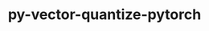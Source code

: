 ---
title: "py-vector-quantize-pytorch"
layout: cache
categories: [package, develop]
meta: {"versions": ["0.3.9"], "compilers": ["apple-clang@=15.0.0", "gcc@=13.2.0"], "oss": ["ubuntu24.04", "ventura"], "platforms": ["darwin", "linux"], "targets": ["aarch64", "x86_64_v3"], "stacks": ["ml-darwin-aarch64-mps", "ml-linux-aarch64-cpu", "ml-linux-aarch64-cuda", "ml-linux-x86_64-cpu", "ml-linux-x86_64-cuda", "root"], "num_specs": 32, "num_specs_by_stack": {"root": 32, "ml-darwin-aarch64-mps": 3, "ml-linux-aarch64-cpu": 5, "ml-linux-aarch64-cuda": 9, "ml-linux-x86_64-cpu": 6, "ml-linux-x86_64-cuda": 9}}
spec_details: [{"hash": "bwbgg2ptfz2w23vo5t4xqyphqvrjsgyf", "compiler": "apple-clang@=15.0.0", "versions": ["0.3.9"], "os": "ventura", "platform": "darwin", "target": "aarch64", "variants": ["build_system=python_pip"], "stacks": ["root", "ml-darwin-aarch64-mps"], "size": "-", "tarball": "https://binaries.spack.io/develop/build_cache/darwin-ventura-aarch64/apple-clang-15.0.0/py-vector-quantize-pytorch-0.3.9/darwin-ventura-aarch64-apple-clang-15.0.0-py-vector-quantize-pytorch-0.3.9-bwbgg2ptfz2w23vo5t4xqyphqvrjsgyf.spack"}, {"hash": "ml4clix4lisi3ds5sllceeatbsaclppn", "compiler": "apple-clang@=15.0.0", "versions": ["0.3.9"], "os": "ventura", "platform": "darwin", "target": "aarch64", "variants": ["build_system=python_pip"], "stacks": ["root", "ml-darwin-aarch64-mps"], "size": "-", "tarball": "https://binaries.spack.io/develop/build_cache/darwin-ventura-aarch64/apple-clang-15.0.0/py-vector-quantize-pytorch-0.3.9/darwin-ventura-aarch64-apple-clang-15.0.0-py-vector-quantize-pytorch-0.3.9-ml4clix4lisi3ds5sllceeatbsaclppn.spack"}, {"hash": "qmdylyx6s7uhivhqk7dqg4jlesmm3o3g", "compiler": "apple-clang@=15.0.0", "versions": ["0.3.9"], "os": "ventura", "platform": "darwin", "target": "aarch64", "variants": ["build_system=python_pip"], "stacks": ["root", "ml-darwin-aarch64-mps"], "size": "-", "tarball": "https://binaries.spack.io/develop/build_cache/darwin-ventura-aarch64/apple-clang-15.0.0/py-vector-quantize-pytorch-0.3.9/darwin-ventura-aarch64-apple-clang-15.0.0-py-vector-quantize-pytorch-0.3.9-qmdylyx6s7uhivhqk7dqg4jlesmm3o3g.spack"}, {"hash": "7oxqcfl7aypsy6r7xelmifimt7t6qklj", "compiler": "gcc@=13.2.0", "versions": ["0.3.9"], "os": "ubuntu24.04", "platform": "linux", "target": "aarch64", "variants": ["build_system=python_pip"], "stacks": ["root", "ml-linux-aarch64-cpu"], "size": "-", "tarball": "https://binaries.spack.io/develop/build_cache/linux-ubuntu24.04-aarch64/gcc-13.2.0/py-vector-quantize-pytorch-0.3.9/linux-ubuntu24.04-aarch64-gcc-13.2.0-py-vector-quantize-pytorch-0.3.9-7oxqcfl7aypsy6r7xelmifimt7t6qklj.spack"}, {"hash": "cj4dickfeihapomk5q2kcvgkhcq7emna", "compiler": "gcc@=13.2.0", "versions": ["0.3.9"], "os": "ubuntu24.04", "platform": "linux", "target": "aarch64", "variants": ["build_system=python_pip"], "stacks": ["root", "ml-linux-aarch64-cpu"], "size": "-", "tarball": "https://binaries.spack.io/develop/build_cache/linux-ubuntu24.04-aarch64/gcc-13.2.0/py-vector-quantize-pytorch-0.3.9/linux-ubuntu24.04-aarch64-gcc-13.2.0-py-vector-quantize-pytorch-0.3.9-cj4dickfeihapomk5q2kcvgkhcq7emna.spack"}, {"hash": "ctn36dgjx2lkpwqnjwu5zo3ocrcaqheo", "compiler": "gcc@=13.2.0", "versions": ["0.3.9"], "os": "ubuntu24.04", "platform": "linux", "target": "aarch64", "variants": ["build_system=python_pip"], "stacks": ["root", "ml-linux-aarch64-cuda"], "size": "-", "tarball": "https://binaries.spack.io/develop/build_cache/linux-ubuntu24.04-aarch64/gcc-13.2.0/py-vector-quantize-pytorch-0.3.9/linux-ubuntu24.04-aarch64-gcc-13.2.0-py-vector-quantize-pytorch-0.3.9-ctn36dgjx2lkpwqnjwu5zo3ocrcaqheo.spack"}, {"hash": "dor4svbvf3bxikz5ndqze3kyaytynz57", "compiler": "gcc@=13.2.0", "versions": ["0.3.9"], "os": "ubuntu24.04", "platform": "linux", "target": "aarch64", "variants": ["build_system=python_pip"], "stacks": ["root", "ml-linux-aarch64-cuda"], "size": "-", "tarball": "https://binaries.spack.io/develop/build_cache/linux-ubuntu24.04-aarch64/gcc-13.2.0/py-vector-quantize-pytorch-0.3.9/linux-ubuntu24.04-aarch64-gcc-13.2.0-py-vector-quantize-pytorch-0.3.9-dor4svbvf3bxikz5ndqze3kyaytynz57.spack"}, {"hash": "dqvmzybp4zxm3c4vygpywbc5vjxd2w5b", "compiler": "gcc@=13.2.0", "versions": ["0.3.9"], "os": "ubuntu24.04", "platform": "linux", "target": "aarch64", "variants": ["build_system=python_pip"], "stacks": ["root", "ml-linux-aarch64-cpu"], "size": "-", "tarball": "https://binaries.spack.io/develop/build_cache/linux-ubuntu24.04-aarch64/gcc-13.2.0/py-vector-quantize-pytorch-0.3.9/linux-ubuntu24.04-aarch64-gcc-13.2.0-py-vector-quantize-pytorch-0.3.9-dqvmzybp4zxm3c4vygpywbc5vjxd2w5b.spack"}, {"hash": "gvvh2i66xg53omaaycw4gxyawsuqq5gw", "compiler": "gcc@=13.2.0", "versions": ["0.3.9"], "os": "ubuntu24.04", "platform": "linux", "target": "aarch64", "variants": ["build_system=python_pip"], "stacks": ["root", "ml-linux-aarch64-cuda"], "size": "-", "tarball": "https://binaries.spack.io/develop/build_cache/linux-ubuntu24.04-aarch64/gcc-13.2.0/py-vector-quantize-pytorch-0.3.9/linux-ubuntu24.04-aarch64-gcc-13.2.0-py-vector-quantize-pytorch-0.3.9-gvvh2i66xg53omaaycw4gxyawsuqq5gw.spack"}, {"hash": "jnjcq6y2vm6hogwmvei7ksrfupcz2dbt", "compiler": "gcc@=13.2.0", "versions": ["0.3.9"], "os": "ubuntu24.04", "platform": "linux", "target": "aarch64", "variants": ["build_system=python_pip"], "stacks": ["root", "ml-linux-aarch64-cpu"], "size": "-", "tarball": "https://binaries.spack.io/develop/build_cache/linux-ubuntu24.04-aarch64/gcc-13.2.0/py-vector-quantize-pytorch-0.3.9/linux-ubuntu24.04-aarch64-gcc-13.2.0-py-vector-quantize-pytorch-0.3.9-jnjcq6y2vm6hogwmvei7ksrfupcz2dbt.spack"}, {"hash": "kfwkz2rewumufqtx2atzl3vxajbdewvk", "compiler": "gcc@=13.2.0", "versions": ["0.3.9"], "os": "ubuntu24.04", "platform": "linux", "target": "aarch64", "variants": ["build_system=python_pip"], "stacks": ["root", "ml-linux-aarch64-cuda"], "size": "-", "tarball": "https://binaries.spack.io/develop/build_cache/linux-ubuntu24.04-aarch64/gcc-13.2.0/py-vector-quantize-pytorch-0.3.9/linux-ubuntu24.04-aarch64-gcc-13.2.0-py-vector-quantize-pytorch-0.3.9-kfwkz2rewumufqtx2atzl3vxajbdewvk.spack"}, {"hash": "ltyrdxioxkjisgpuzpuvmens5bvvh3qy", "compiler": "gcc@=13.2.0", "versions": ["0.3.9"], "os": "ubuntu24.04", "platform": "linux", "target": "aarch64", "variants": ["build_system=python_pip"], "stacks": ["root", "ml-linux-aarch64-cpu"], "size": "-", "tarball": "https://binaries.spack.io/develop/build_cache/linux-ubuntu24.04-aarch64/gcc-13.2.0/py-vector-quantize-pytorch-0.3.9/linux-ubuntu24.04-aarch64-gcc-13.2.0-py-vector-quantize-pytorch-0.3.9-ltyrdxioxkjisgpuzpuvmens5bvvh3qy.spack"}, {"hash": "nplr4jaclq3fmpg23kwonuuh2djauccw", "compiler": "gcc@=13.2.0", "versions": ["0.3.9"], "os": "ubuntu24.04", "platform": "linux", "target": "aarch64", "variants": ["build_system=python_pip"], "stacks": ["root", "ml-linux-aarch64-cuda"], "size": "-", "tarball": "https://binaries.spack.io/develop/build_cache/linux-ubuntu24.04-aarch64/gcc-13.2.0/py-vector-quantize-pytorch-0.3.9/linux-ubuntu24.04-aarch64-gcc-13.2.0-py-vector-quantize-pytorch-0.3.9-nplr4jaclq3fmpg23kwonuuh2djauccw.spack"}, {"hash": "qahojvw6mu4i5utrlf5gk7aq74tgcajh", "compiler": "gcc@=13.2.0", "versions": ["0.3.9"], "os": "ubuntu24.04", "platform": "linux", "target": "aarch64", "variants": ["build_system=python_pip"], "stacks": ["root", "ml-linux-aarch64-cuda"], "size": "-", "tarball": "https://binaries.spack.io/develop/build_cache/linux-ubuntu24.04-aarch64/gcc-13.2.0/py-vector-quantize-pytorch-0.3.9/linux-ubuntu24.04-aarch64-gcc-13.2.0-py-vector-quantize-pytorch-0.3.9-qahojvw6mu4i5utrlf5gk7aq74tgcajh.spack"}, {"hash": "upvcsmv6ty3z7gh7sfy7t7y3ucgabgfr", "compiler": "gcc@=13.2.0", "versions": ["0.3.9"], "os": "ubuntu24.04", "platform": "linux", "target": "aarch64", "variants": ["build_system=python_pip"], "stacks": ["root", "ml-linux-aarch64-cuda"], "size": "-", "tarball": "https://binaries.spack.io/develop/build_cache/linux-ubuntu24.04-aarch64/gcc-13.2.0/py-vector-quantize-pytorch-0.3.9/linux-ubuntu24.04-aarch64-gcc-13.2.0-py-vector-quantize-pytorch-0.3.9-upvcsmv6ty3z7gh7sfy7t7y3ucgabgfr.spack"}, {"hash": "wwgoo5cv7sia5sq53l4uuoyfwndwdknj", "compiler": "gcc@=13.2.0", "versions": ["0.3.9"], "os": "ubuntu24.04", "platform": "linux", "target": "aarch64", "variants": ["build_system=python_pip"], "stacks": ["root", "ml-linux-aarch64-cuda"], "size": "-", "tarball": "https://binaries.spack.io/develop/build_cache/linux-ubuntu24.04-aarch64/gcc-13.2.0/py-vector-quantize-pytorch-0.3.9/linux-ubuntu24.04-aarch64-gcc-13.2.0-py-vector-quantize-pytorch-0.3.9-wwgoo5cv7sia5sq53l4uuoyfwndwdknj.spack"}, {"hash": "yv3tjhg3b65kqd3c6j6y3zur5gibt22c", "compiler": "gcc@=13.2.0", "versions": ["0.3.9"], "os": "ubuntu24.04", "platform": "linux", "target": "aarch64", "variants": ["build_system=python_pip"], "stacks": ["root", "ml-linux-aarch64-cuda"], "size": "-", "tarball": "https://binaries.spack.io/develop/build_cache/linux-ubuntu24.04-aarch64/gcc-13.2.0/py-vector-quantize-pytorch-0.3.9/linux-ubuntu24.04-aarch64-gcc-13.2.0-py-vector-quantize-pytorch-0.3.9-yv3tjhg3b65kqd3c6j6y3zur5gibt22c.spack"}, {"hash": "2snosmt3svdntwz6qd4zevx4yzd4xqdx", "compiler": "gcc@=13.2.0", "versions": ["0.3.9"], "os": "ubuntu24.04", "platform": "linux", "target": "x86_64_v3", "variants": ["build_system=python_pip"], "stacks": ["root", "ml-linux-x86_64-cpu"], "size": "-", "tarball": "https://binaries.spack.io/develop/build_cache/linux-ubuntu24.04-x86_64_v3/gcc-13.2.0/py-vector-quantize-pytorch-0.3.9/linux-ubuntu24.04-x86_64_v3-gcc-13.2.0-py-vector-quantize-pytorch-0.3.9-2snosmt3svdntwz6qd4zevx4yzd4xqdx.spack"}, {"hash": "2zeqnzzcdhom2z7qjz35kwyzf62qywat", "compiler": "gcc@=13.2.0", "versions": ["0.3.9"], "os": "ubuntu24.04", "platform": "linux", "target": "x86_64_v3", "variants": ["build_system=python_pip"], "stacks": ["ml-linux-x86_64-cuda", "root"], "size": "-", "tarball": "https://binaries.spack.io/develop/build_cache/linux-ubuntu24.04-x86_64_v3/gcc-13.2.0/py-vector-quantize-pytorch-0.3.9/linux-ubuntu24.04-x86_64_v3-gcc-13.2.0-py-vector-quantize-pytorch-0.3.9-2zeqnzzcdhom2z7qjz35kwyzf62qywat.spack"}, {"hash": "3d5jloolpg3gv6nlhsmccgwxpq3d3tj6", "compiler": "gcc@=13.2.0", "versions": ["0.3.9"], "os": "ubuntu24.04", "platform": "linux", "target": "x86_64_v3", "variants": ["build_system=python_pip"], "stacks": ["ml-linux-x86_64-cuda", "root"], "size": "-", "tarball": "https://binaries.spack.io/develop/build_cache/linux-ubuntu24.04-x86_64_v3/gcc-13.2.0/py-vector-quantize-pytorch-0.3.9/linux-ubuntu24.04-x86_64_v3-gcc-13.2.0-py-vector-quantize-pytorch-0.3.9-3d5jloolpg3gv6nlhsmccgwxpq3d3tj6.spack"}, {"hash": "3knmxmf7l57bwkagvjymyniwnzahz2tm", "compiler": "gcc@=13.2.0", "versions": ["0.3.9"], "os": "ubuntu24.04", "platform": "linux", "target": "x86_64_v3", "variants": ["build_system=python_pip"], "stacks": ["ml-linux-x86_64-cuda", "root"], "size": "-", "tarball": "https://binaries.spack.io/develop/build_cache/linux-ubuntu24.04-x86_64_v3/gcc-13.2.0/py-vector-quantize-pytorch-0.3.9/linux-ubuntu24.04-x86_64_v3-gcc-13.2.0-py-vector-quantize-pytorch-0.3.9-3knmxmf7l57bwkagvjymyniwnzahz2tm.spack"}, {"hash": "3mrql3i3bt2ks55zwsoerwawdn35oaup", "compiler": "gcc@=13.2.0", "versions": ["0.3.9"], "os": "ubuntu24.04", "platform": "linux", "target": "x86_64_v3", "variants": ["build_system=python_pip"], "stacks": ["ml-linux-x86_64-cuda", "root"], "size": "-", "tarball": "https://binaries.spack.io/develop/build_cache/linux-ubuntu24.04-x86_64_v3/gcc-13.2.0/py-vector-quantize-pytorch-0.3.9/linux-ubuntu24.04-x86_64_v3-gcc-13.2.0-py-vector-quantize-pytorch-0.3.9-3mrql3i3bt2ks55zwsoerwawdn35oaup.spack"}, {"hash": "4vtkpbiawk3jqojfqrkgd4btbqqv22qh", "compiler": "gcc@=13.2.0", "versions": ["0.3.9"], "os": "ubuntu24.04", "platform": "linux", "target": "x86_64_v3", "variants": ["build_system=python_pip"], "stacks": ["root", "ml-linux-x86_64-cpu"], "size": "-", "tarball": "https://binaries.spack.io/develop/build_cache/linux-ubuntu24.04-x86_64_v3/gcc-13.2.0/py-vector-quantize-pytorch-0.3.9/linux-ubuntu24.04-x86_64_v3-gcc-13.2.0-py-vector-quantize-pytorch-0.3.9-4vtkpbiawk3jqojfqrkgd4btbqqv22qh.spack"}, {"hash": "5smfa35hogcblqedwg326pogisnvitmm", "compiler": "gcc@=13.2.0", "versions": ["0.3.9"], "os": "ubuntu24.04", "platform": "linux", "target": "x86_64_v3", "variants": ["build_system=python_pip"], "stacks": ["root", "ml-linux-x86_64-cpu"], "size": "-", "tarball": "https://binaries.spack.io/develop/build_cache/linux-ubuntu24.04-x86_64_v3/gcc-13.2.0/py-vector-quantize-pytorch-0.3.9/linux-ubuntu24.04-x86_64_v3-gcc-13.2.0-py-vector-quantize-pytorch-0.3.9-5smfa35hogcblqedwg326pogisnvitmm.spack"}, {"hash": "b5lepuwjtgqgbuxuaiwl66rcrjp66bfe", "compiler": "gcc@=13.2.0", "versions": ["0.3.9"], "os": "ubuntu24.04", "platform": "linux", "target": "x86_64_v3", "variants": ["build_system=python_pip"], "stacks": ["ml-linux-x86_64-cuda", "root"], "size": "-", "tarball": "https://binaries.spack.io/develop/build_cache/linux-ubuntu24.04-x86_64_v3/gcc-13.2.0/py-vector-quantize-pytorch-0.3.9/linux-ubuntu24.04-x86_64_v3-gcc-13.2.0-py-vector-quantize-pytorch-0.3.9-b5lepuwjtgqgbuxuaiwl66rcrjp66bfe.spack"}, {"hash": "dddt2hbbxqc5akplg3ewvbhbxiiel2u5", "compiler": "gcc@=13.2.0", "versions": ["0.3.9"], "os": "ubuntu24.04", "platform": "linux", "target": "x86_64_v3", "variants": ["build_system=python_pip"], "stacks": ["ml-linux-x86_64-cuda", "root"], "size": "-", "tarball": "https://binaries.spack.io/develop/build_cache/linux-ubuntu24.04-x86_64_v3/gcc-13.2.0/py-vector-quantize-pytorch-0.3.9/linux-ubuntu24.04-x86_64_v3-gcc-13.2.0-py-vector-quantize-pytorch-0.3.9-dddt2hbbxqc5akplg3ewvbhbxiiel2u5.spack"}, {"hash": "glxoiz5oyaer2uumy64eedvcwhqgbhux", "compiler": "gcc@=13.2.0", "versions": ["0.3.9"], "os": "ubuntu24.04", "platform": "linux", "target": "x86_64_v3", "variants": ["build_system=python_pip"], "stacks": ["ml-linux-x86_64-cuda", "root"], "size": "-", "tarball": "https://binaries.spack.io/develop/build_cache/linux-ubuntu24.04-x86_64_v3/gcc-13.2.0/py-vector-quantize-pytorch-0.3.9/linux-ubuntu24.04-x86_64_v3-gcc-13.2.0-py-vector-quantize-pytorch-0.3.9-glxoiz5oyaer2uumy64eedvcwhqgbhux.spack"}, {"hash": "hrigwz4n2p7whlu2w5shg2j7jamibwn6", "compiler": "gcc@=13.2.0", "versions": ["0.3.9"], "os": "ubuntu24.04", "platform": "linux", "target": "x86_64_v3", "variants": ["build_system=python_pip"], "stacks": ["root", "ml-linux-x86_64-cpu"], "size": "-", "tarball": "https://binaries.spack.io/develop/build_cache/linux-ubuntu24.04-x86_64_v3/gcc-13.2.0/py-vector-quantize-pytorch-0.3.9/linux-ubuntu24.04-x86_64_v3-gcc-13.2.0-py-vector-quantize-pytorch-0.3.9-hrigwz4n2p7whlu2w5shg2j7jamibwn6.spack"}, {"hash": "ikg6rwzjuipaikdnsa2dhau6bdax4ha4", "compiler": "gcc@=13.2.0", "versions": ["0.3.9"], "os": "ubuntu24.04", "platform": "linux", "target": "x86_64_v3", "variants": ["build_system=python_pip"], "stacks": ["ml-linux-x86_64-cuda", "root"], "size": "-", "tarball": "https://binaries.spack.io/develop/build_cache/linux-ubuntu24.04-x86_64_v3/gcc-13.2.0/py-vector-quantize-pytorch-0.3.9/linux-ubuntu24.04-x86_64_v3-gcc-13.2.0-py-vector-quantize-pytorch-0.3.9-ikg6rwzjuipaikdnsa2dhau6bdax4ha4.spack"}, {"hash": "qqk3tdba6srpkh4drkfedn3ex4u3wk4s", "compiler": "gcc@=13.2.0", "versions": ["0.3.9"], "os": "ubuntu24.04", "platform": "linux", "target": "x86_64_v3", "variants": ["build_system=python_pip"], "stacks": ["root", "ml-linux-x86_64-cpu"], "size": "-", "tarball": "https://binaries.spack.io/develop/build_cache/linux-ubuntu24.04-x86_64_v3/gcc-13.2.0/py-vector-quantize-pytorch-0.3.9/linux-ubuntu24.04-x86_64_v3-gcc-13.2.0-py-vector-quantize-pytorch-0.3.9-qqk3tdba6srpkh4drkfedn3ex4u3wk4s.spack"}, {"hash": "qzp4aemretzw2o4mop2n5pxgz3h6zjn7", "compiler": "gcc@=13.2.0", "versions": ["0.3.9"], "os": "ubuntu24.04", "platform": "linux", "target": "x86_64_v3", "variants": ["build_system=python_pip"], "stacks": ["ml-linux-x86_64-cuda", "root"], "size": "-", "tarball": "https://binaries.spack.io/develop/build_cache/linux-ubuntu24.04-x86_64_v3/gcc-13.2.0/py-vector-quantize-pytorch-0.3.9/linux-ubuntu24.04-x86_64_v3-gcc-13.2.0-py-vector-quantize-pytorch-0.3.9-qzp4aemretzw2o4mop2n5pxgz3h6zjn7.spack"}, {"hash": "v7swnevobunweyrj5oqucrnb4irytufv", "compiler": "gcc@=13.2.0", "versions": ["0.3.9"], "os": "ubuntu24.04", "platform": "linux", "target": "x86_64_v3", "variants": ["build_system=python_pip"], "stacks": ["root", "ml-linux-x86_64-cpu"], "size": "-", "tarball": "https://binaries.spack.io/develop/build_cache/linux-ubuntu24.04-x86_64_v3/gcc-13.2.0/py-vector-quantize-pytorch-0.3.9/linux-ubuntu24.04-x86_64_v3-gcc-13.2.0-py-vector-quantize-pytorch-0.3.9-v7swnevobunweyrj5oqucrnb4irytufv.spack"}]
---